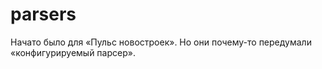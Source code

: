 # parsers
Начато было для «Пульс новостроек». Но они почему-то передумали «конфигурируемый парсер».
